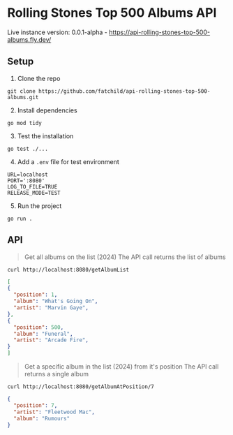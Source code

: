 # Rolling Stones Top 500 Albums API

Live instance version: 0.0.1-alpha - https://api-rolling-stones-top-500-albums.fly.dev/

## Setup

1. Clone the repo

`git clone https://github.com/fatchild/api-rolling-stones-top-500-albums.git`

2. Install dependencies

`go mod tidy`

3. Test the installation

`go test ./...`

4. Add a `.env` file for test environment

```
URL=localhost
PORT=':8080'
LOG_TO_FILE=TRUE
RELEASE_MODE=TEST
```

5. Run the project

`go run .`

## API

> Get all albums on the list (2024)
> The API call returns the list of albums

`curl http://localhost:8080/getAlbumList`

```json
[
{
  "position": 1,
  "album": "What's Going On",
  "artist": "Marvin Gaye",
},
{
  "position": 500,
  "album": "Funeral",
  "artist": "Arcade Fire",
}
]
```

> Get a specific album in the list (2024) from it's position
> The API call returns a single album

`curl http://localhost:8080/getAlbumAtPosition/7`

```json
{
  "position": 7,
  "artist": "Fleetwood Mac",
  "album": "Rumours"
}
```
